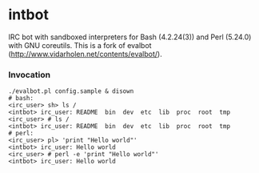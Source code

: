 # intbot
IRC bot with sandboxed interpreters for Bash (4.2.24(3)) and Perl (5.24.0) with GNU coreutils. This is a fork of evalbot (http://www.vidarholen.net/contents/evalbot/).

### Invocation
    ./evalbot.pl config.sample & disown
    # bash:
    <irc_user> sh> ls /
    <intbot> irc_user: README  bin  dev  etc  lib  proc  root  tmp
    <irc_user> # ls /
    <intbot> irc_user: README  bin  dev  etc  lib  proc  root  tmp
    # perl:
    <irc_user> pl> 'print "Hello world"'
    <intbot> irc_user: Hello world
    <irc_user> # perl -e 'print "Hello world"'
    <intbot> irc_user: Hello world
    
